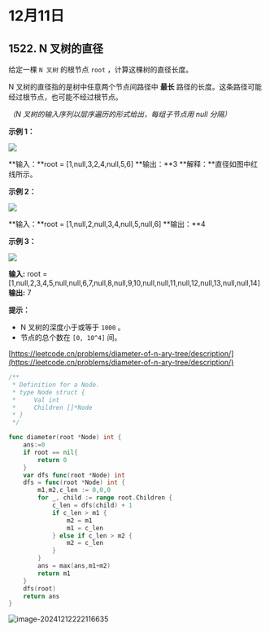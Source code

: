# 12月11日

1522\. N 叉树的直径
--------------

给定一棵 `N 叉树` 的根节点 `root` ，计算这棵树的直径长度。

N 叉树的直径指的是树中任意两个节点间路径中 **最长** 路径的长度。这条路径可能经过根节点，也可能不经过根节点。

_（N 叉树的输入序列以层序遍历的形式给出，每组子节点用 null 分隔）_

**示例 1：**

![](https://assets.leetcode.com/uploads/2020/07/19/sample_2_1897.png)

**输入：**root = \[1,null,3,2,4,null,5,6\]
**输出：**3
**解释：**直径如图中红线所示。

**示例 2：**

**![](https://assets.leetcode.com/uploads/2020/07/19/sample_1_1897.png)**

**输入：**root = \[1,null,2,null,3,4,null,5,null,6\]
**输出：**4

**示例 3：**

![](https://assets.leetcode.com/uploads/2020/07/19/sample_3_1897.png)

**输入:** root = \[1,null,2,3,4,5,null,null,6,7,null,8,null,9,10,null,null,11,null,12,null,13,null,null,14\]
**输出:** 7

**提示：**

*   N 叉树的深度小于或等于 `1000` 。
*   节点的总个数在 `[0, 10^4]` 间。

[https://leetcode.cn/problems/diameter-of-n-ary-tree/description/](https://leetcode.cn/problems/diameter-of-n-ary-tree/description/)

```go
/**
 * Definition for a Node.
 * type Node struct {
 *     Val int
 *     Children []*Node
 * }
 */

func diameter(root *Node) int {
	ans:=0
	if root == nil{
		return 0
	}
	var dfs func(root *Node) int
	dfs = func(root *Node) int {
		m1,m2,c_len := 0,0,0
		for _, child := range root.Children {
			c_len = dfs(child) + 1
			if c_len > m1 {
				m2 = m1
				m1 = c_len
			} else if c_len > m2 {
				m2 = c_len
			}
		}
		ans = max(ans,m1+m2)
		return m1
	}
    dfs(root)
    return ans
}
```

![image-20241212222116635](https://gitee.com/liu-bingduo/pic-bed/raw/master/image-20241212222116635.png)